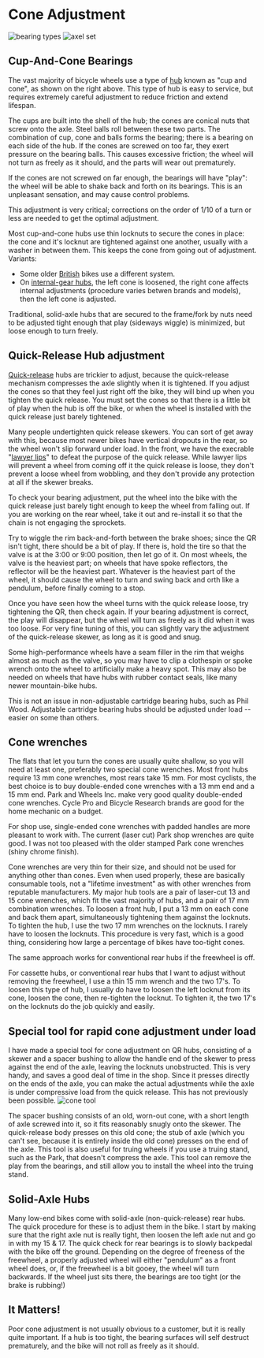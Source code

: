 Cone Adjustment
===
![bearing types](https://github.com/livhaas/sheldon.md/blob/master/content/img/bearing_types400-270.gif)
![axel set](https://github.com/livhaas/sheldon.md/blob/master/content/img/axle-set.jpg)


Cup-And-Cone Bearings
---
The vast majority of bicycle wheels use a type of [hub](http://sheldonbrown.com/gloss_ho-z.html#hub) known as "cup and cone", as shown on the right above. This type of hub is easy to service, but requires extremely careful adjustment to reduce friction and extend lifespan.

The cups are built into the shell of the hub; the cones are conical nuts that screw onto the axle. Steel balls roll between these two parts. The combination of cup, cone and balls forms the bearing; there is a bearing on each side of the hub.
If the cones are screwed on too far, they exert pressure on the bearing balls. This causes excessive friction; the wheel will not turn as freely as it should, and the parts will wear out prematurely.

If the cones are not screwed on far enough, the bearings will have "play": the wheel will be able to shake back and forth on its bearings. This is an unpleasant sensation, and may cause control problems.

This adjustment is very critical; corrections on the order of 1/10 of a turn or less are needed to get the optimal adjustment.

Most cup-and-cone hubs use thin locknuts to secure the cones in place: the cone and it's locknut are tightened against one another, usually with a washer in between them. This keeps the cone from going out of adjustment. Variants:
- Some older [British](http://sheldonbrown.com/english-3.html#fronthub) bikes use a different system.
- On [internal-gear hubs](http://sheldonbrown.com/internal-gears.html), the left cone is loosened, the right cone affects internal adjustments (procedure varies betwen brands and models), then the left cone is adjusted.

Traditional, solid-axle hubs that are secured to the frame/fork by nuts need to be adjusted tight enough that play (sideways wiggle) is minimized, but loose enough to turn freely.

Quick-Release Hub adjustment
---
[Quick-release](http://sheldonbrown.com/gloss_q.html#quick) hubs are trickier to adjust, because the quick-release mechanism compresses the axle slightly when it is tightened. If you adjust the cones so that they feel just right off the bike, they will bind up when you tighten the quick release. You must set the cones so that there is a little bit of play when the hub is off the bike, or when the wheel is installed with the quick release just barely tightened.

Many people undertighten quick release skewers. You can sort of get away with this, because most newer bikes have vertical dropouts in the rear, so the wheel won't slip forward under load. In the front, we have the execrable "[lawyer lips](http://sheldonbrown.com/gloss_l.html#lawyer)" to defeat the purpose of the quick release. While lawyer lips will prevent a wheel from coming off it the quick release is loose, they don't prevent a loose wheel from wobbling, and they don't provide any protection at all if the skewer breaks.

To check your bearing adjustment, put the wheel into the bike with the quick release just barely tight enough to keep the wheel from falling out. If you are working on the rear wheel, take it out and re-install it so that the chain is not engaging the sprockets.

Try to wiggle the rim back-and-forth between the brake shoes; since the QR isn't tight, there should be a bit of play. If there is, hold the tire so that the valve is at the 3:00 or 9:00 position, then let go of it. On most wheels, the valve is the heaviest part; on wheels that have spoke reflectors, the reflector will be the heaviest part. Whatever is the heaviest part of the wheel, it should cause the wheel to turn and swing back and orth like a pendulum, before finally coming to a stop.

Once you have seen how the wheel turns with the quick release loose, try tightening the QR, then check again. If your bearing adjustment is correct, the play will disappear, but the wheel will turn as freely as it did when it was too loose. For very fine tuning of this, you can slightly vary the adjustment of the quick-release skewer, as long as it is good and snug.

Some high-performance wheels have a seam filler in the rim that weighs almost as much as the valve, so you may have to clip a clothespin or spoke wrench onto the wheel to artificially make a heavy spot. This may also be needed on wheels that have hubs with rubber contact seals, like many newer mountain-bike hubs.

This is not an issue in non-adjustable cartridge bearing hubs, such as Phil Wood. Adjustable cartridge bearing hubs should be adjusted under load -- easier on some than others.

Cone wrenches
---
The flats that let you turn the cones are usually quite shallow, so you will need at least one, preferably two special cone wrenches. Most front hubs require 13 mm cone wrenches, most rears take 15 mm. For most cyclists, the best choice is to buy double-ended cone wrenches with a 13 mm end and a 15 mm end. Park and Wheels Inc. make very good quality double-ended cone wrenches. Cycle Pro and Bicycle Research brands are good for the home mechanic on a budget.

For shop use, single-ended cone wrenches with padded handles are more pleasant to work with. The current (laser cut) Park shop wrenches are quite good. I was not too pleased with the older stamped Park cone wrenches (shiny chrome finish).

Cone wrenches are very thin for their size, and should not be used for anything other than cones. Even when used properly, these are basically consumable tools, not a "lifetime investment" as with other wrenches from reputable manufacturers. My major hub tools are a pair of laser-cut 13 and 15 cone wrenches, which fit the vast majority of hubs, and a pair of 17 mm combination wrenches. To loosen a front hub, I put a 13 mm on each cone and back them apart, simultaneously tightening them against the locknuts. To tighten the hub, I use the two 17 mm wrenches on the locknuts. I rarely have to loosen the locknuts. This procedure is very fast, which is a good thing, considering how large a percentage of bikes have too-tight cones.

The same approach works for conventional rear hubs if the freewheel is off.

For cassette hubs, or conventional rear hubs that I want to adjust without removing the freewheel, I use a thin 15 mm wrench and the two 17's.
To loosen this type of hub, I usually do have to loosen the left locknut from its cone, loosen the cone, then re-tighten the locknut. To tighten it, the two 17's on the locknuts do the job quickly and easily.

Special tool for rapid cone adjustment under load
---
I have made a special tool for cone adjustment on QR hubs, consisting of a skewer and a spacer bushing to allow the handle end of the skewer to press against the end of the axle, leaving the locknuts unobstructed. This is very handy, and saves a good deal of time in the shop. Since it presses directly on the ends of the axle, you can make the actual adjustments while the axle is under compressive load from the quick release. This has not previously been possible.
![cone tool](https://github.com/livhaas/sheldon.md/blob/master/content/img/cone_tool.gif)

The spacer bushing consists of an old, worn-out cone, with a short length of axle screwed into it, so it fits reasonably snugly onto the skewer. The quick-release body presses on this old cone; the stub of axle (which you can't see, because it is entirely inside the old cone) presses on the end of the axle. This tool is also useful for truing wheels if you use a truing stand, such as the Park, that doesn't compress the axle. This tool can remove the play from the bearings, and still allow you to install the wheel into the truing stand.

Solid-Axle Hubs
---
Many low-end bikes come with solid-axle (non-quick-release) rear hubs. The quick procedure for these is to adjust them in the bike. I start by making sure that the right axle nut is really tight, then loosen the left axle nut and go in with my 15 & 17.
The quick check for rear bearings is to slowly backpedal with the bike off the ground. Depending on the degree of freeness of the freewheel, a properly adjusted wheel will either "pendulum" as a front wheel does, or, if the freewheel is a bit gooey, the wheel will turn backwards. If the wheel just sits there, the bearings are too tight (or the brake is rubbing!)

It Matters!
---
Poor cone adjustment is not usually obvious to a customer, but it is really quite important. If a hub is too tight, the bearing surfaces will self destruct prematurely, and the bike will not roll as freely as it should.